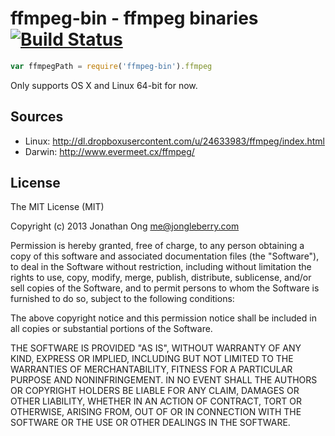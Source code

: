 # ffmpeg-bin - ffmpeg binaries [![Build Status](https://travis-ci.org/funraiseme/ffmpeg-bin.png)](https://travis-ci.org/funraiseme/ffmpeg-bin)

```js
var ffmpegPath = require('ffmpeg-bin').ffmpeg
```

Only supports OS X and Linux 64-bit for now.

## Sources

- Linux: http://dl.dropboxusercontent.com/u/24633983/ffmpeg/index.html
- Darwin: http://www.evermeet.cx/ffmpeg/

## License

The MIT License (MIT)

Copyright (c) 2013 Jonathan Ong me@jongleberry.com

Permission is hereby granted, free of charge, to any person obtaining a copy
of this software and associated documentation files (the "Software"), to deal
in the Software without restriction, including without limitation the rights
to use, copy, modify, merge, publish, distribute, sublicense, and/or sell
copies of the Software, and to permit persons to whom the Software is
furnished to do so, subject to the following conditions:

The above copyright notice and this permission notice shall be included in
all copies or substantial portions of the Software.

THE SOFTWARE IS PROVIDED "AS IS", WITHOUT WARRANTY OF ANY KIND, EXPRESS OR
IMPLIED, INCLUDING BUT NOT LIMITED TO THE WARRANTIES OF MERCHANTABILITY,
FITNESS FOR A PARTICULAR PURPOSE AND NONINFRINGEMENT. IN NO EVENT SHALL THE
AUTHORS OR COPYRIGHT HOLDERS BE LIABLE FOR ANY CLAIM, DAMAGES OR OTHER
LIABILITY, WHETHER IN AN ACTION OF CONTRACT, TORT OR OTHERWISE, ARISING FROM,
OUT OF OR IN CONNECTION WITH THE SOFTWARE OR THE USE OR OTHER DEALINGS IN
THE SOFTWARE.